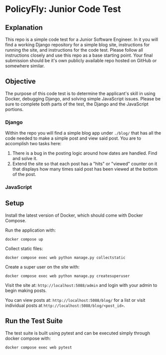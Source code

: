 # PolicyFly: Junior Code Test

## Explanation

This repo is a simple code test for a Junior Software Engineer. In it you will
find a working Django repository for a simple blog site, instructions for
running the site, and instructions for the code test. Please follow all
instructions closely and use this repo as a base starting point. Your
final submission should be it's own publicly available repo hosted on
GitHub or somewhere similar.

## Objective

The purpose of this code test is to determine the applicant's skill in using
Docker, debugging Django, and solving simple JavaScript issues. Please be
sure to complete both parts of the test, the Django and the JavaScript portions.

### Django

Within the repo you will find a simple blog app under `./blog/` that has all the
code needed to make a simple post and view said post. You are to accomplish
two tasks here:

1. There is a bug in the posting logic around how dates are handled. Find and
   solve it.
2. Extend the site so that each post has a "hits" or "viewed" counter on it
   that displays how many times said post has been viewed at the bottom of the
   post.

### JavaScript

## Setup

Install the latest version of Docker, which should come with Docker Compose.

Run the application with:

```
docker compose up
```

Collect static files:

```
docker compose exec web python manage.py collectstatic
```

Create a super user on the site with:

```
docker compose exec web python manage.py createsuperuser 
```

Visit the site at: `http://localhost:5088/admin` and login with your admin
to begin making posts.

You can view posts at: `http://localhost:5088/blog/` for a list or visit individual
posts at `http://localhost:5088/blog/<post_id>`.

## Run the Test Suite

The test suite is built using pytest and can be executed simply through docker
compose with:

```
docker compose exec web pytest
```